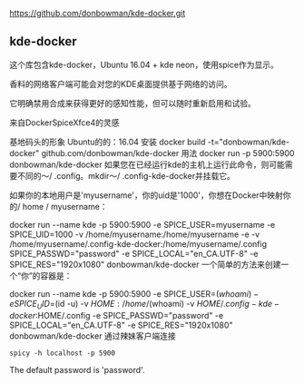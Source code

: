 https://github.com/donbowman/kde-docker.git


## kde-docker
这个库包含kde-docker，Ubuntu 16.04 + kde neon，使用spice作为显示。

香料的网络客户端可能会对您的KDE桌面提供基于网络的访问。

它明确禁用合成来获得更好的感知性能，但可以随时重新启用和试验。

来自DockerSpiceXfce4的灵感

基地码头的形象
Ubuntu的的：16.04
安装
docker build -t="donbowman/kde-docker" github.com/donbowman/kde-docker
用法
docker run -p 5900:5900 donbowman/kde-docker
如果您在已经运行kde的主机上运行此命令，则可能需要不同的〜/ .config。mkdir〜/ .config-kde-docker并挂载它。

如果你的本地用户是'myusername'，你的uid是'1000'，你想在Docker中映射你的/ home / myusername：

docker run --name kde -p 5900:5900 -e SPICE_USER=myusername -e SPICE_UID=1000 -v /home/myusername:/home/myusername -e -v /home/myusername/.config-kde-docker:/home/myusername/.config SPICE_PASSWD="password" -e SPICE_LOCAL="en_CA.UTF-8" -e SPICE_RES="1920x1080" donbowman/kde-docker
一个简单的方法来创建一个“你”的容器是：

docker run --name kde -p 5900:5900 -e SPICE_USER=$(whoami) -e SPICE_UID=$(id -u) -v $HOME:/home/$(whoami) -v $HOME/.config-kde-docker:$HOME/.config -e SPICE_PASSWD="password" -e SPICE_LOCAL="en_CA.UTF-8" -e SPICE_RES="1920x1080" donbowman/kde-docker
通过辣妹客户端连接

    spicy -h localhost -p 5900

The default password is 'password'.

